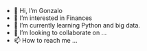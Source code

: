 - 👋 Hi, I’m Gonzalo
- 👀 I’m interested in Finances
- 🌱 I’m currently learning Python and big data.
- 💞️ I’m looking to collaborate on ...
- 📫 How to reach me ...


